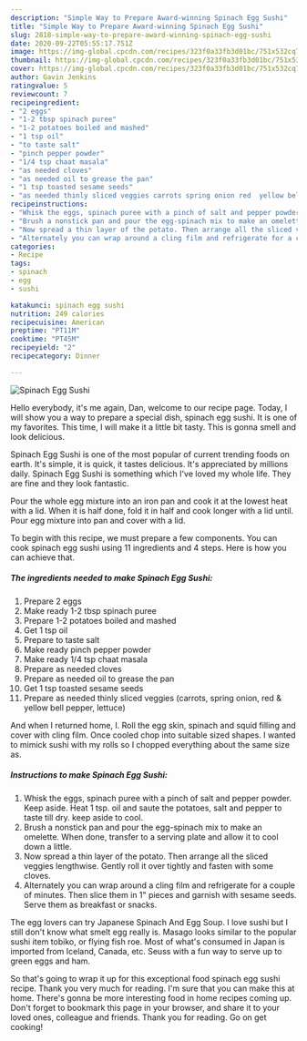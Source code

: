 ```yaml
---
description: "Simple Way to Prepare Award-winning Spinach Egg Sushi"
title: "Simple Way to Prepare Award-winning Spinach Egg Sushi"
slug: 2818-simple-way-to-prepare-award-winning-spinach-egg-sushi
date: 2020-09-22T05:55:17.751Z
image: https://img-global.cpcdn.com/recipes/323f0a33fb3d01bc/751x532cq70/spinach-egg-sushi-recipe-main-photo.jpg
thumbnail: https://img-global.cpcdn.com/recipes/323f0a33fb3d01bc/751x532cq70/spinach-egg-sushi-recipe-main-photo.jpg
cover: https://img-global.cpcdn.com/recipes/323f0a33fb3d01bc/751x532cq70/spinach-egg-sushi-recipe-main-photo.jpg
author: Gavin Jenkins
ratingvalue: 5
reviewcount: 7
recipeingredient:
- "2 eggs"
- "1-2 tbsp spinach puree"
- "1-2 potatoes boiled and mashed"
- "1 tsp oil"
- "to taste salt"
- "pinch pepper powder"
- "1/4 tsp chaat masala"
- "as needed cloves"
- "as needed oil to grease the pan"
- "1 tsp toasted sesame seeds"
- "as needed thinly sliced veggies carrots spring onion red  yellow bell pepper lettuce"
recipeinstructions:
- "Whisk the eggs, spinach puree with a pinch of salt and pepper powder. Keep aside. Heat 1 tsp. oil and saute the potatoes, salt and pepper to taste till dry. keep aside to cool."
- "Brush a nonstick pan and pour the egg-spinach mix to make an omelette. When done, transfer to a serving plate and allow it to cool down a little."
- "Now spread a thin layer of the potato. Then arrange all the sliced veggies lengthwise. Gently roll it over tightly and fasten with some cloves."
- "Alternately you can wrap around a cling film and refrigerate for a couple of minutes. Then slice them in 1&#34; pieces and garnish with sesame seeds. Serve them as breakfast or snacks."
categories:
- Recipe
tags:
- spinach
- egg
- sushi

katakunci: spinach egg sushi 
nutrition: 249 calories
recipecuisine: American
preptime: "PT11M"
cooktime: "PT45M"
recipeyield: "2"
recipecategory: Dinner

---
```



![Spinach Egg Sushi](https://img-global.cpcdn.com/recipes/323f0a33fb3d01bc/751x532cq70/spinach-egg-sushi-recipe-main-photo.jpg)

Hello everybody, it's me again, Dan, welcome to our recipe page. Today, I will show you a way to prepare a special dish, spinach egg sushi. It is one of my favorites. This time, I will make it a little bit tasty. This is gonna smell and look delicious.

Spinach Egg Sushi is one of the most popular of current trending foods on earth. It's simple, it is quick, it tastes delicious. It's appreciated by millions daily. Spinach Egg Sushi is something which I've loved my whole life. They are fine and they look fantastic.

Pour the whole egg mixture into an iron pan and cook it at the lowest heat with a lid. When it is half done, fold it in half and cook longer with a lid until. Pour egg mixture into pan and cover with a lid.


To begin with this recipe, we must prepare a few components. You can cook spinach egg sushi using 11 ingredients and 4 steps. Here is how you can achieve that.

<!--inarticleads1-->

##### The ingredients needed to make Spinach Egg Sushi:

1. Prepare 2 eggs
1. Make ready 1-2 tbsp spinach puree
1. Prepare 1-2 potatoes boiled and mashed
1. Get 1 tsp oil
1. Prepare to taste salt
1. Make ready pinch pepper powder
1. Make ready 1/4 tsp chaat masala
1. Prepare as needed cloves
1. Prepare as needed oil to grease the pan
1. Get 1 tsp toasted sesame seeds
1. Prepare as needed thinly sliced veggies (carrots, spring onion, red &amp; yellow bell pepper, lettuce)


And when I returned home, I. Roll the egg skin, spinach and squid filling and cover with cling film. Once cooled chop into suitable sized shapes. I wanted to mimick sushi with my rolls so I chopped everything about the same size as. 

<!--inarticleads2-->

##### Instructions to make Spinach Egg Sushi:

1. Whisk the eggs, spinach puree with a pinch of salt and pepper powder. Keep aside. Heat 1 tsp. oil and saute the potatoes, salt and pepper to taste till dry. keep aside to cool.
1. Brush a nonstick pan and pour the egg-spinach mix to make an omelette. When done, transfer to a serving plate and allow it to cool down a little.
1. Now spread a thin layer of the potato. Then arrange all the sliced veggies lengthwise. Gently roll it over tightly and fasten with some cloves.
1. Alternately you can wrap around a cling film and refrigerate for a couple of minutes. Then slice them in 1&#34; pieces and garnish with sesame seeds. Serve them as breakfast or snacks.


The egg lovers can try Japanese Spinach And Egg Soup. I love sushi but I still don&#39;t know what smelt egg really is. Masago looks similar to the popular sushi item tobiko, or flying fish roe. Most of what&#39;s consumed in Japan is imported from Iceland, Canada, etc. Seuss with a fun way to serve up to green eggs and ham. 

So that's going to wrap it up for this exceptional food spinach egg sushi recipe. Thank you very much for reading. I'm sure that you can make this at home. There's gonna be more interesting food in home recipes coming up. Don't forget to bookmark this page in your browser, and share it to your loved ones, colleague and friends. Thank you for reading. Go on get cooking!
